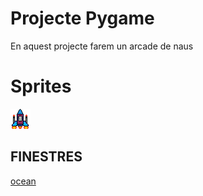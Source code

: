 # Projecte Pygame

En aquest projecte farem un arcade de naus

# Sprites

![Nau protagonista](nauprincipal.png)

## FINESTRES
[ocean](Ocean.py)

